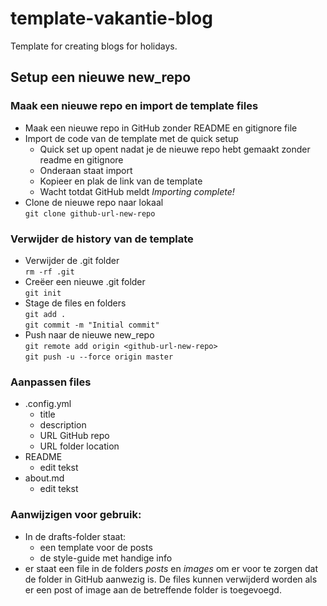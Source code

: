 # template-vakantie-blog
Template for creating blogs for holidays.

## Setup een nieuwe new_repo
### Maak een nieuwe repo en import de template files
- Maak een nieuwe repo in GitHub zonder README en gitignore file
- Import de code van de template met de quick setup
  - Quick set up opent nadat je de nieuwe repo hebt gemaakt zonder readme en gitignore
  - Onderaan staat import
  - Kopieer en plak de link van de template
  - Wacht totdat GitHub meldt _Importing complete!_
- Clone de nieuwe repo naar lokaal  
  `git clone github-url-new-repo`

### Verwijder de history van de template
  - Verwijder de .git folder  
    `rm -rf .git`
  - Creëer een nieuwe .git folder  
    `git init`
  - Stage de files en folders  
    `git add .`  
    `git commit -m "Initial commit"`
  - Push naar de nieuwe new_repo  
    `git remote add origin <github-url-new-repo>`  
    `git push -u --force origin master`

### Aanpassen files
- .config.yml
  - title
  - description
  - URL GitHub repo
  - URL folder location
- README
  - edit tekst
- about.md
  - edit tekst

### Aanwijzigen voor gebruik:
- In de drafts-folder staat:
  - een template voor de posts
  - de style-guide met handige info
- er staat een file in de folders _posts_ en _images_ om er voor te zorgen dat de folder in GitHub aanwezig is. De files kunnen verwijderd worden als er een post of image aan de betreffende folder is toegevoegd.
